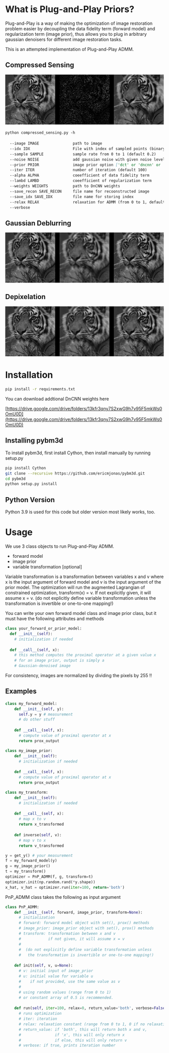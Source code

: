 # What is Plug-and-Play Priors?
Plug-and-Play is a way of making the optimization of image restoration problem easier by decoupling the data fidelity term (forward model) and regularization term (image prior), thus allows you to plug in arbitrary gaussian denoisers for different image restoration tasks.

This is an attempted implementation of Plug-and-Play ADMM.

## Compressed Sensing
![Alt text](result/tiger_dncnn.png?raw=true "Compressed Sensing")

```markdown
python compressed_sensing.py -h

  --image IMAGE               path to image
  --idx IDX                   File with index of sampled points (binary int32)
  --sample SAMPLE             sample rate from 0 to 1 (default 0.2)
  --noise NOISE               add gaussian noise with given noise level (default 0)
  --prior PRIOR               image prior option ['dct' or 'dncnn' or 'tv' or 'bm3d']
  --iter ITER                 number of iteration (default 100)
  --alpha ALPHA               coeefficient of data fidelity term
  --lambd LAMBD               coeefficient of regularization term
  --weights WEIGHTS           path to DnCNN weights
  --save_recon SAVE_RECON     file name for recoonstructed image
  --save_idx SAVE_IDX         file name for storing index
  --relax RELAX               relaxation for ADMM (from 0 to 1, default 0)
  --verbose
```

## Gaussian Deblurring
![Alt text](result/gaussian_deblur_1515.PNG?raw=true "Gaussian Deblurring")

## Depixelation
![Alt text](result/depixelize_result.PNG?raw=true "Depixelation")

# Installation

```bash
pip install -r requirements.txt
```

You can download addtional DnCNN weights here

[https://drive.google.com/drive/folders/13kfr3qny7S2xwG9h7v95F5mkWs0OmU0D](https://drive.google.com/drive/folders/13kfr3qny7S2xwG9h7v95F5mkWs0OmU0D)

## Installing pybm3d

To install pybm3d, first install Cython, then install manually by running setup.py
```bash
pip install Cython
git clone --recursive https://github.com/ericmjonas/pybm3d.git
cd pybm3d
python setup.py install
```

## Python Version
Python 3.9 is used for this code but older version most likely works, too.

# Usage

We use 3 class objects to run Plug-and-Play ADMM.
- forward model
- image prior
- variable transformation [optional]

Variable transformation is a transformation between variables x and v where x is the input argument of forward model and v is the input argument of the prior model. The optimization will run the augmented Lagrangian of constrained optimization, transform(x) = v. If not explicitly given, it will assume x = v. (do not explicitly define variable transformation unless the transformation is invertible or one-to-one mapping!)

You can write your own forward model class and image prior class, but it must have the following attributes and methods
```python
class your_forward_or_prior_model:
  def __init__(self):
    # initialization if needed

  def __call__(self, x):
    # this method computes the proximal operator at a given value x
    # for an image prior, output is simply a
    # Gaussian-denoised image
```
For consistency, images are normalized by dividing the pixels by 255 !!

## Examples
```python
class my_forward_model:
    def __init__(self, y):
      self.y = y # measurement
      # do other stuff

    def __call__(self, x):
      # compute value of proximal operator at x
      return prox_output
```

```python
class my_image_prior:
    def __init__(self):
      # initialization if needed

    def __call__(self, x):
      # compute value of proximal operator at x
      return prox_output
```

```python
class my_transform:
    def __init__(self):
      # initialization if needed

    def __call__(self, x):
      # map x to v
      return x_transformed

    def inverse(self, v):
      # map v to x
      return v_transformed
```

```python
y = get_y() # your measurement
f = my_forward_model(y)
g = my_image_prior()
t = my_transform()
optimizer = PnP_ADMM(f, g, transform=t)
optimizer.init(np.random.rand(*y.shape))
x_hat, v_hat = optimizer.run(iter=100, return='both')
```

PnP_ADMM class takes the following as input argument
```python
class PnP_ADMM:
    def __init__(self, forward, image_prior, transform=None):
      # initialization
      # forward: forward model object with set(), prox() methods
      # image_prior: image_prior object with set(), prox() methods
      # transform: transformation between x and v
      #            if not given, it will assume x = v
      #
      #  (do not explicitly define variable transformation unless
      #   the transformation is invertible or one-to-one mapping!)

    def init(self, v, u=None):
      # v: initial input of image_prior
      # u: initial value for variable u
      #    if not provided, use the same value as v
      #
      # using random values (range from 0 to 1) 
      # or constant array of 0.5 is recommended.

    def run(self, iter=100, relax=0, return_value='both', verbose=False):
      # runs optimization
      # iter: iteration
      # relax: relaxation constant (range from 0 to 1, 0 if no relaxation)
      # return_value: if 'both', this will return both x and v,
      #               if 'x', this will only return x
      #               if else, this will only return v                
      # verbose: if true, prints iteration number
```
